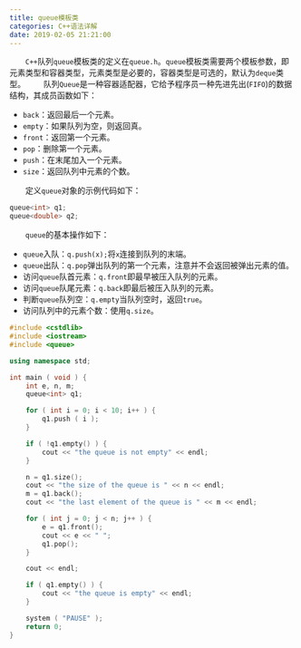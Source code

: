 ```yaml
---
title: queue模板类
categories: C++语法详解
date: 2019-02-05 21:21:00
---
```

&emsp;&emsp;`C++`队列`queue`模板类的定义在`queue.h`。`queue`模板类需要两个模板参数，即元素类型和容器类型，元素类型是必要的，容器类型是可选的，默认为`deque`类型。<!--more-->
&emsp;&emsp;队列`Queue`是一种容器适配器，它给予程序员一种先进先出(`FIFO`)的数据结构，其成员函数如下：

- `back`：返回最后一个元素。
- `empty`：如果队列为空，则返回真。
- `front`：返回第一个元素。
- `pop`：删除第一个元素。
- `push`：在末尾加入一个元素。
- `size`：返回队列中元素的个数。

&emsp;&emsp;定义`queue`对象的示例代码如下：

``` cpp
queue<int> q1;
queue<double> q2;
```

&emsp;&emsp;`queue`的基本操作如下：

- `queue`入队：`q.push(x);`将`x`连接到队列的末端。
- `queue`出队：`q.pop`弹出队列的第一个元素，注意并不会返回被弹出元素的值。
- 访问`queue`队首元素：`q.front`即最早被压入队列的元素。
- 访问`queue`队尾元素：`q.back`即最后被压入队列的元素。
- 判断`queue`队列空：`q.empty`当队列空时，返回`true`。
- 访问队列中的元素个数：使用`q.size`。

``` cpp
#include <cstdlib>
#include <iostream>
#include <queue>

using namespace std;

int main ( void ) {
    int e, n, m;
    queue<int> q1;

    for ( int i = 0; i < 10; i++ ) {
        q1.push ( i );
    }

    if ( !q1.empty() ) {
        cout << "the queue is not empty" << endl;
    }

    n = q1.size();
    cout << "the size of the queue is " << n << endl;
    m = q1.back();
    cout << "the last element of the queue is " << m << endl;

    for ( int j = 0; j < n; j++ ) {
        e = q1.front();
        cout << e << " ";
        q1.pop();
    }

    cout << endl;

    if ( q1.empty() ) {
        cout << "the queue is empty" << endl;
    }

    system ( "PAUSE" );
    return 0;
}
```
